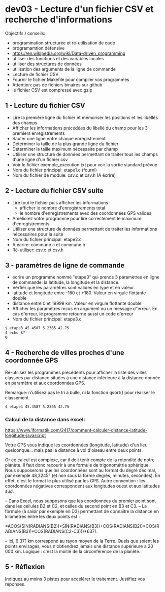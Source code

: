 # dev03 - Lecture d'un fichier CSV et recherche d'informations

Objectifs / conseils:
- programmation structurée et ré-utilisation de code
- programamtion défensive
- https://en.wikipedia.org/wiki/Data-driven_programming
- utiliser des fonctions et des variables locales
- utiliser des structures de données
- utilisation des arguments de la ligne de commande
- Lecture de fichier CSV
- Fournir le fichier Makefile pour compiler vos programmes
- Attention: pas de fichiers binaires sur github
- le fichier CSV est compressé avec gzip

## 1 - Lecture du fichier CSV

- Lire la première ligne du fichier et mémoriser les positions et les libellés des champs
- Afficher les informations précédées du libellé du champ pour les 3 premiers enregistrements
- Sauter une ligne entre chaque enregistrement
- Déterminer la taille de la plus grande ligne du fichier
- Déterminer la taille maximum nécessaire par champ
- Utiliser une structure de données permettant de traiter tous les champs d'une ligne d'un fichier csv
- Voir le fichier exemple_execution.txt pour voir la sortie standard prévue
- Nom du fichier principal: etape1.c (fourni)
- Nom du fichier de module: csv.c et csv.h (A écrire)

## 2 - Lecture du fichier CSV suite
- Lire tout le fichier puis afficher les informations :
    - afficher le nombre d'enregistrements total 
    - le nombre d'enregistrements avec des coordonnées GPS valides 
- Améliorez votre programme pour lire correctement le maximum d'enregistrements
- Utiliser une structure de données permettant de traiter les informations nécessaires pour la suite
- Nom du fichier principal: etape2.c
- A ecrire: commune.c et commune.h
- Ré-utiliser: csv.c et csv.h

## 3 - paramètres de ligne de commande
- écrire un programme nommé "etape3" qui prends 3 paramètres en ligne de commande: la latitude, la longitude et la distance. 
- Vérfier que les paramètres sont valides en type et en valeur.
- latitude et longitude entre -180 et +180. Valeur en virgule flottante double
- distance entre 0 et 19999 km. Valeur en virgule flottante double
- Afficher les paramétres recus en argument ou un message d"erreur. En cas d'erreur, le programme retourne aussi un code d'erreur
- Nom du fichier principal: etape3.c

```bash
$ etape3 45.4587 5.2365 42.75
$ echo $?
0
```

## 4 - Recherche de villes proches d'une coordonnée GPS
Ré-utilisez les programmes précédents pour afficher la liste des villes classées par distance situées à une distance inférieure à la distance donnée en paramètre et aux coordonnées GPS.

Remarque: n'utilisez pas le tri à bulle, ni la fonction qsort() pour réaliser le classement.

```bash
$ etape4 45.4587 5.2365 42.75

```


### Calcul de la distance dans excel:

https://www.1formatik.com/2417/comment-calculer-distance-latitude-longitude-javascript


Votre GPS vous indique les coordonnées (longitude, latitude) d'un lieu quelconque… mais pas la distance à vol d'oiseau entre deux points.

Or ce calcul est complexe, car il doit tenir compte de la rotondité de notre planète. Il faut donc recourir à une formule de trigonométrie sphérique. Nous supposerons que les coordonnées sont au format du degré décimal, par exemple 48,3245° (et non sous la forme degrés, minutes, secondes). En effet, c'est le format le plus utilisé par les GPS. Autre convention : les coordonnées négatives correspondent aux longitudes ouest et aux latitudes sud.

– Dans Excel, nous supposons que les coordonnées du premier point sont dans les cellules B2 et C2, et celles du second point en B3 et C3.
– La formule (à saisir par exemple en D3) permettant de connaître la distance en kilomètres entre les deux points est :

=ACOS(SIN(RADIANS(B2))*SIN(RADIANS(B3))+COS(RADIANS(B2))*COS(RADIANS(B3))*COS(RADIANS(C2-C3)))*6371.

– Ici, 6 371 km correspond au rayon moyen de la Terre. Quels que soient les points envisagés, vous n'obtiendrez jamais une distance supérieure à 20 000 km. Logique : c'est la moitié de la circonférence de la planète.



## 5 - Réflexion
Indiquez au moins 3 pistes pour accélérer le traitement. Justifiez vos réponses.